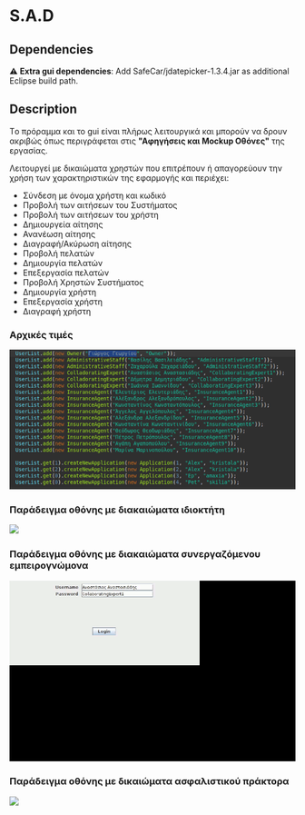 # S.A.D
## Dependencies
:warning: **Extra gui dependencies**: Add SafeCar/jdatepicker-1.3.4.jar as additional Eclipse build path.

## Description
Tο πρόραμμα και το gui είναι πλήρως λειτουργικά και μπορούν να δρουν ακριβώς όπως περιγράφεται στις **"Αφηγήσεις και Mockup Οθόνες"** της εργασίας. 

Λειτουργεί με δικαιώματα χρηστών που επιτρέπουν ή απαγορεύουν την χρήση των χαρακτηριστικών της εφαρμογής και περιέχει:
- Σύνδεση με όνομα χρήστη και κωδικό
- Προβολή των αιτήσεων του Συστήματος
- Προβολή των αιτήσεων του χρήστη
- Δημιουργεία αίτησης
- Ανανέωση αίτησης
- Διαγραφή/Ακύρωση αίτησης
- Προβολή πελατών
- Δημιουργία πελατών
- Επεξεργασία πελατών
- Προβολή Χρηστών Συστήματος
- Δημιουργία χρήστη
- Επεξεργασία χρήστη
- Διαγραφή χρήστη

### Αρχικές τιμές
![](https://github.com/Kunutza/S.A.D/blob/main/assets/init_values.png)

### Παράδειγμα οθόνης με διακαιώματα ιδιοκτήτη
![](https://github.com/Kunutza/S.A.D/blob/main/assets/owner.gif)

### Παράδειγμα οθόνης με διακαιώματα συνεργαζόμενου εμπειρογνώμονα
![](https://github.com/Kunutza/S.A.D/blob/main/assets/colab_expert.gif)

### Παράδειγμα οθόνης με δικαιώματα ασφαλιστικού πράκτορα 
![](https://github.com/Kunutza/S.A.D/blob/main/assets/insurance_agent.gif)
